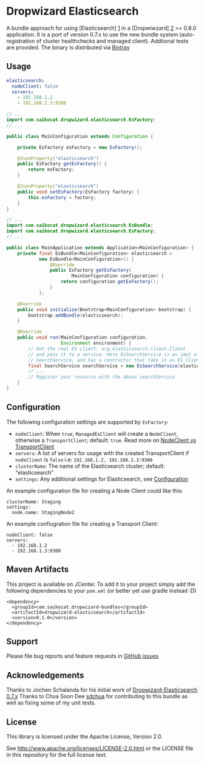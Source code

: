 Dropwizard Elasticsearch
========================

A bundle approach for using [Elasticsearch] [1] in a [Dropwiwzard] [2] >= 0.8.0 application. It is a port of version 0.7.x to use the new bundle system (auto-registration of cluster healthchecks and managed client). Addtional tests are provided. The binary is distributed via [Bintray](https://bintray.com/)

[1]: http://www.elastic.co
[2]: http://dropwizard.io/0.8.0/docs


Usage
-----

```yaml
elasticsearch:
  nodeClient: false
  servers:
    - 192.168.1.2
    - 192.168.1.3:9300
```

```java
// ...
import com.saikocat.dropwizard.elasticsearch.EsFactory;
// ...

public class MainConfiguration extends Configuration {

    private EsFactory esFactory = new EsFactory();

    @JsonProperty("elasticsearch")
    public EsFactory getEsFactory() {
        return esFactory;
    }

    @JsonProperty("elasticsearch")
    public void setEsFactory(EsFactory factory) {
        this.esFactory = factory;
    }
}
```

```java
// ...
import com.saikocat.dropwizard.elasticsearch.EsBundle;
import com.saikocat.dropwizard.elasticsearch.EsFactory;
// ...

public class MainApplication extends Application<MainConfiguration> {
    private final EsBundle<MainConfiguration> elasticsearch =
            new EsBundle<MainConfiguration>() {
                @Override
                public EsFactory getEsFactory(
                        MainConfiguration configuration) {
                    return configuration.getEsFactory();
                }
            };

    @Override
    public void initialize(Bootstrap<MainConfiguration> bootstrap) {
        bootstrap.addBundle(elasticsearch);
    }

    @Override
    public void run(MainConfiguration configuration,
                    Environment environment) {
        // Get the real ES client: org.elasticsearch.client.Client
        // and pass it to a service. Here EsSearchService is an impl of
        // SearchService, and has a contructor that take in an ES Client
        final SearchService searchService = new EsSearchService(elasticsearch.getClient());
        // ...
        // Register your resource with the above searchService
    }
}
```


Configuration
-------------

The following configuration settings are supported by `EsFactory`:

* `nodeClient`: When `true`, `ManagedEsClient` will create a `NodeClient`, otherwise a `TransportClient`; default: `true`. Read more on [NodeClient vs TransportClient](http://www.elastic.co/guide/en/elasticsearch/guide/current/_transport_client_versus_node_client.html)
* `servers`: A list of servers for usage with the created TransportClient if `nodeClient` is `false` i.e: `192.168.1.2, 192.168.1.3:9300`
* `clusterName`: The name of the Elasticsearch cluster; default: "elasticsearch"
* `settings`: Any additional settings for Elasticsearch, see [Configuration](http://www.elastic.co/guide/en/elasticsearch/reference/master/setup-configuration.html)

An example configuration file for creating a Node Client could like this:

    clusterName: Staging
    settings:
      node.name: StagingNode2

An example confiugration file for creating a Transport Client:

    nodeClient: false
    servers:
      - 192.168.1.2
      - 192.168.1.3:9300


Maven Artifacts
---------------

This project is available on JCenter. To add it to your project simply add the following dependencies to your
`pom.xml` (or better yet use gradle instead :D)

    <dependency>
      <groupId>com.saikocat.dropwizard-bundles</groupId>
      <artifactId>dropwizard-elasticsearch</artifactId>
      <version>0.1.0</version>
    </dependency>


Support
-------

Please file bug reports and feature requests in [GitHub issues](https://github.com/saikocat/dropwizard-elasticsearch/issues)


Acknowledgements
----------------

Thanks to Jochen Schalanda for his initial work of [Dropwizard-Elasticsearch 0.7.x](https://github.com/dropwizard/dropwizard-elasticsearch)
Thanks to Chua Soon Dee [sdchua](https://github.com/chuasoondee) for contributing to this bundle as well as fixing some of my unit tests.

License
-------

This library is licensed under the Apache License, Version 2.0.

See http://www.apache.org/licenses/LICENSE-2.0.html or the LICENSE file in this repository for the full license text.
